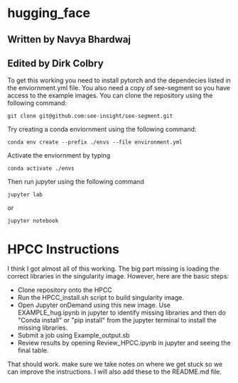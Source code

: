 # hugging_face
## Written by Navya Bhardwaj
## Edited by Dirk Colbry

To get this working you need to install pytorch and the dependecies listed in the enviornment.yml file.  You also need a copy of see-segment so you have access to the example images.  You can clone the repository using the following command:

```git clone git@github.com:see-insight/see-segment.git```

Try creating a conda enviornment using the following command:

```conda env create --prefix ./envs --file environment.yml```

Activate the enviornment by typing

```conda activate ./envs```

Then run jupyter using the following command

```jupyter lab```

or

```jupyter notebook```

# HPCC Instructions

I think I got almost all of this working.  The big part missing is loading the correct libraries in the singularity image.  However, here are the basic steps:

- Clone repository onto the HPCC
- Run the HPCC_install.sh script to build singularity image.
- Open Jupyter onDemand using this new image.  Use EXAMPLE_hug.ipynb in jupyter to identify missing libraries and then do "Conda install" or "pip install" from the jupyter terminal to install the missing libraries.
- Submit a job using Example_output.sb
- Review results by opening Review_HPCC.ipynb in jupyter and seeing the final table. 

That should work.  make sure we take notes on where we get stuck so we can improve the instructions. I will also add these to the README.md file. 
